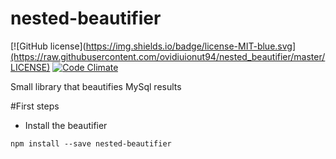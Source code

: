 # nested-beautifier

[![GitHub license](https://img.shields.io/badge/license-MIT-blue.svg](https://raw.githubusercontent.com/ovidiuionut94/nested_beautifier/master/LICENSE)
[![Code Climate](https://codeclimate.com/github/ovidiuionut94/djin/badges/gpa.svg)](https://codeclimate.com/github/ovidiuionut94/djin)

Small library that beautifies MySql results

#First steps
- Install the beautifier

```
npm install --save nested-beautifier
```
